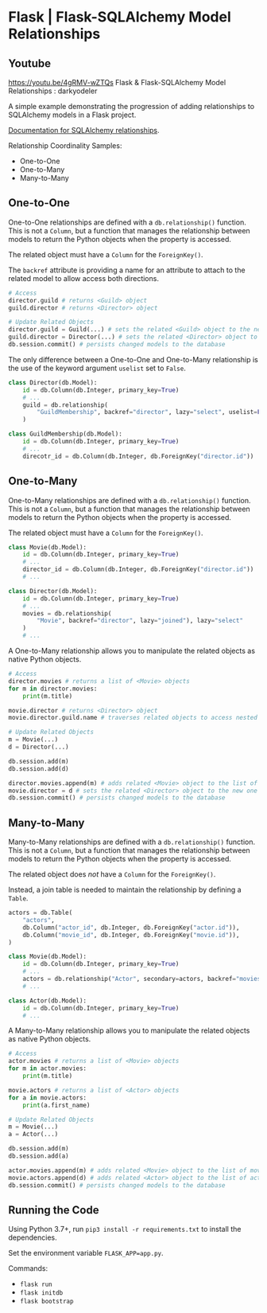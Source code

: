 # Flask | Flask-SQLAlchemy Model Relationships

##  Youtube
https://youtu.be/4gRMV-wZTQs
Flask & Flask-SQLAlchemy Model Relationships : darkyodeler

A simple example demonstrating the progression of adding relationships to SQLAlchemy models in a Flask project.

[Documentation for SQLAlchemy relationships](http://flask-sqlalchemy.pocoo.org/2.3/models/).

Relationship Coordinality Samples:

* One-to-One
* One-to-Many
* Many-to-Many

## One-to-One

One-to-One relationships are defined with a `db.relationship()` function. This is not a `Column`, but a function that manages the relationship between models to return the Python objects when the property is accessed.

The related object must have a `Column` for the `ForeignKey()`.

The `backref` attribute is providing a name for an attribute to attach to the related model to allow access both directions.

```python
# Access
director.guild # returns <Guild> object
guild.director # returns <Director> object

# Update Related Objects
director.guild = Guild(...) # sets the related <Guild> object to the new one
guild.director = Director(...) # sets the related <Director> object to the new one
db.session.commit() # persists changed models to the database
```

The only difference between a One-to-One and One-to-Many relationship is the use of the keyword argument `uselist` set to `False`.

```python
class Director(db.Model):
    id = db.Column(db.Integer, primary_key=True)
    # ...
    guild = db.relationship(
        "GuildMembership", backref="director", lazy="select", uselist=False
    )

class GuildMembership(db.Model):
    id = db.Column(db.Integer, primary_key=True)
    # ...
    direcotr_id = db.Column(db.Integer, db.ForeignKey("director.id"))
```

## One-to-Many

One-to-Many relationships are defined with a `db.relationship()` function. This is not a `Column`, but a function that manages the relationship between models to return the Python objects when the property is accessed.

The related object must have a `Column` for the `ForeignKey()`.

```python
class Movie(db.Model):
    id = db.Column(db.Integer, primary_key=True)
    # ...
    director_id = db.Column(db.Integer, db.ForeignKey("director.id"))
    # ...

class Director(db.Model):
    id = db.Column(db.Integer, primary_key=True)
    # ...
    movies = db.relationship(
        "Movie", backref="director", lazy="joined"), lazy="select"
    )
    # ...
```

A One-to-Many relationship allows you to manipulate the related objects as native Python objects.

```python
# Access
director.movies # returns a list of <Movie> objects
for m in director.movies:
    print(m.title)

movie.director # returns <Director> object
movie.director.guild.name # traverses related objects to access nested data

# Update Related Objects
m = Movie(...)
d = Director(...)

db.session.add(m)
db.session.add(d)

director.movies.append(m) # adds related <Movie> object to the list of movies
movie.director = d # sets the related <Director> object to the new one
db.session.commit() # persists changed models to the database
```

## Many-to-Many

Many-to-Many relationships are defined with a `db.relationship()` function. This is not a `Column`, but a function that manages the relationship between models to return the Python objects when the property is accessed.

The related object does *not* have a `Column` for the `ForeignKey()`.

Instead, a join table is needed to maintain the relationship by defining a `Table`.

```python
actors = db.Table(
    "actors",
    db.Column("actor_id", db.Integer, db.ForeignKey("actor.id")),
    db.Column("movie_id", db.Integer, db.ForeignKey("movie.id")),
)

class Movie(db.Model):
    id = db.Column(db.Integer, primary_key=True)
    # ...
    actors = db.relationship("Actor", secondary=actors, backref="movies", lazy="select")
    # ...

class Actor(db.Model):
    id = db.Column(db.Integer, primary_key=True)
    # ...
```

A Many-to-Many relationship allows you to manipulate the related objects as native Python objects.

```python
# Access
actor.movies # returns a list of <Movie> objects
for m in actor.movies:
    print(m.title)

movie.actors # returns a list of <Actor> objects
for a in movie.actors:
    print(a.first_name)

# Update Related Objects
m = Movie(...)
a = Actor(...)

db.session.add(m)
db.session.add(a)

actor.movies.append(m) # adds related <Movie> object to the list of movies
movie.actors.append(d) # adds related <Actor> object to the list of actors
db.session.commit() # persists changed models to the database
```

## Running the Code

Using Python 3.7+, run `pip3 install -r requirements.txt` to install the dependencies.

Set the environment variable `FLASK_APP=app.py`.

Commands:

* `flask run`
* `flask initdb`
* `flask bootstrap`
